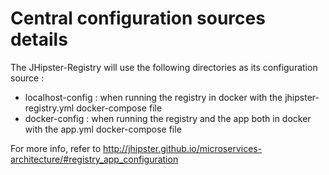 # Central configuration sources details

The JHipster-Registry will use the following directories as its configuration source :
- localhost-config : when running the registry in docker with the jhipster-registry.yml docker-compose file
- docker-config : when running the registry and the app both in docker with the app.yml docker-compose file

For more info, refer to http://jhipster.github.io/microservices-architecture/#registry_app_configuration
